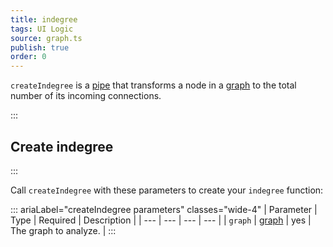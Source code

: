 ```yaml
---
title: indegree
tags: UI Logic
source: graph.ts
publish: true
order: 0
---
```


`createIndegree` is a [pipe](/docs/logic/pipes-overview) that transforms a node in a [graph](/docs/logic/graph-overview) to the total number of its incoming connections.


:::
## Create indegree
:::

Call `createIndegree` with these parameters to create your `indegree` function:

::: ariaLabel="createIndegree parameters" classes="wide-4"
| Parameter | Type | Required | Description |
| --- | --- | --- | --- |
| `graph` | [graph](/docs/logic/graph-overview) | yes | The graph to analyze. |
:::

